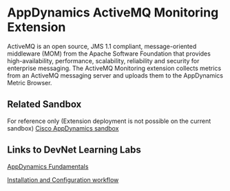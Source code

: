 # AppDynamics ActiveMQ Monitoring Extension

ActiveMQ is an open source, JMS 1.1 compliant, message-oriented middleware (MOM) from the Apache Software Foundation that provides high-availability, performance, scalability, reliability and security for enterprise messaging.
The ActiveMQ Monitoring extension collects metrics from an ActiveMQ messaging server and uploads them to the AppDynamics Metric Browser.

## Related Sandbox

For reference only (Extension deployment is not possible on the current sandbox) [Cisco AppDynamics sandbox](https://devnetsandbox.cisco.com/RM/Diagram/Index/9e056219-ab84-4741-9485-de3d3446caf2?diagramType=Topology)

## Links to DevNet Learning Labs

[AppDynamics Fundamentals](https://developer.cisco.com/learning/modules/appdynamics-fundamentals)

[Installation and Configuration workflow](https://github.com/Appdynamics/activemq-monitoring-extension/blob/master/README.md)